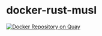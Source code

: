 # docker-rust-musl

[![Docker Repository on Quay](https://quay.io/repository/tkrs/rust-musl/status "Docker Repository on Quay")](https://quay.io/repository/tkrs/rust-musl)
